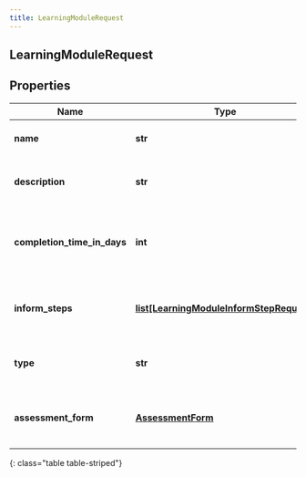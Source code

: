 ```yaml
---
title: LearningModuleRequest
---
```

## LearningModuleRequest

## Properties

|Name | Type | Description | Notes|
|------------ | ------------- | ------------- | -------------|
| **name** | **str** | The name of learning module | |
| **description** | **str** | The description of learning module | [optional] |
| **completion_time_in_days** | **int** | The completion time of learning module in days | |
| **inform_steps** | [**list[LearningModuleInformStepRequest]**](LearningModuleInformStepRequest.html) | The list of inform steps in a learning module | [optional] |
| **type** | **str** | The type for the learning module | [optional] |
| **assessment_form** | [**AssessmentForm**](AssessmentForm.html) | The assessment form for learning module | [optional] |
{: class="table table-striped"}


